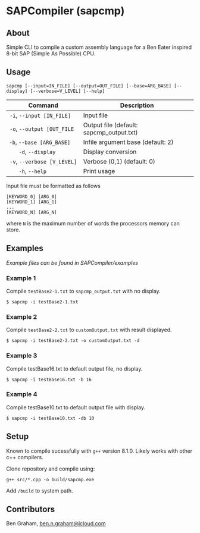 # SAPCompiler (sapcmp)

## About
Simple CLI to compile a custom assembly language for a Ben Eater inspired 8-bit SAP (Simple As Possible) CPU. 

## Usage
```
sapcmp [--input=IN_FILE] [--output=OUT_FILE] [--base=ARG_BASE] [--display] [--verbose=V_LEVEL] [--help]
```

| Command           | Description        |
|:------------------:| ---------------------------------------- |
|  `-i`, `--input [IN_FILE]  ` | Input file |
|  `-o`, `--output [OUT_FILE ` | Output file (default: sapcmp_output.txt) |
|  `-b`, `--base [ARG_BASE]   ` | Infile argument base (default: 2) |
|  `-d`, `--display    ` | Display conversion |
|  `-v`, `--verbose [V_LEVEL]` | Verbose (0,1) (default: 0) |
|  `-h`, `--help       ` | Print usage |


Input file must be formatted as follows
```
[KEYWORD_0] [ARG_0]
[KEYWORD_1] [ARG_1]
...
[KEYWORD_N] [ARG_N]
```
where `N` is the maximum number of words the processors memory can store.

## Examples
*Example files can be found in SAPCompiler/examples*

### Example 1
Compile `testBase2-1.txt` to `sapcmp_output.txt` with no display.
```
$ sapcmp -i testBase2-1.txt
```

### Example 2
Compile `testBase2-2.txt` to `customOutput.txt` with result displayed.
```
$ sapcmp -i testBase2-2.txt -o customOutput.txt -d
```

### Example 3
Compile testBase16.txt to default output file, no display.
```
$ sapcmp -i testBase16.txt -b 16
```

### Example 4
Compile testBase10.txt to default output file with display.
```
$ sapcmp -i testBase10.txt -db 10
```

## Setup
Known to compile sucessfully with `g++` version 8.1.0. Likely works with other c++ compilers.

Clone repository and compile using:
```
g++ src/*.cpp -o build/sapcmp.exe
```

Add `/build` to system path.

## Contributors
Ben Graham, <ben.n.graham@icloud.com>

